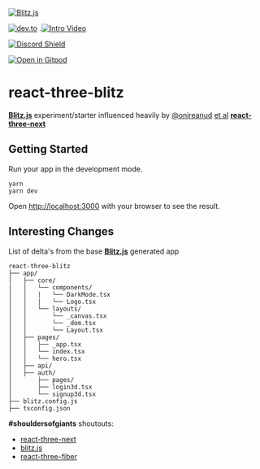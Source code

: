 [![Blitz.js](https://i.ibb.co/kJ6c3Dw/R3Blitz.gif)](https://blitzjs.com)

[![dev.to](https://img.shields.io/badge/dev.to-article-lightgrey)](https://dev.to/c0d3t3k/blitz-js-react-three-fiber-react-three-blitz-ii3) .[![Intro Video](https://img.shields.io/badge/intro-blitz-blueviolet)](https://www.youtube.com/watch?v=UHyx8MtCVVk)

[![Discord Shield](https://img.shields.io/discord/740090768164651008?style=flat&colorA=000000&colorB=000000&label=discord&logo=discord&logoColor=ffffff)](https://discord.blitzjs.com)

[![Open in Gitpod](https://gitpod.io/button/open-in-gitpod.svg)](https://gitpod.io/#https://github.com/c0d3t3k/react-three-blitz)

# **react-three-blitz**

**[Blitz.js](https://blitzjs.com/docs/get-started)** experiment/starter influenced heavily by [@onireanud](https://twitter.com/onirenaud) [et al](https://github.com/pmndrs/react-three-next/graphs/contributors) **[react-three-next](https://github.com/pmndrs/react-three-next#mount_fuji-features)**

## Getting Started

Run your app in the development mode.

```
yarn
yarn dev
```

Open [http://localhost:3000](http://localhost:3000) with your browser to see the result.


## Interesting Changes 
List of delta's from the base **[Blitz.js](https://blitzjs.com/docs/get-started)** generated app

```
react-three-blitz
├── app/
│   ├── core/
|   │   └── components/ 
│   │   |   └── DarkMode.tsx
│   │   |   └── Logo.tsx
│   │   └── layouts/
│   │       └── _canvas.tsx
│   │       └── _dom.tsx
│   │       └── Layout.tsx
│   ├── pages/
│   │   ├── _app.tsx
│   │   └── index.tsx
│   │   └── hero.tsx
│   ├── api/
│   ├── auth/
│       ├── pages/
│       ├── login3d.tsx
│       └── signup3d.tsx
├── blitz.config.js
├── tsconfig.json
```

**#shouldersofgiants** shoutouts:
* [react-three-next](https://github.com/pmndrs/react-three-next)
* [blitz.js](https://github.com/pmndrs/react-three-fiber/graphs/contributors)
* [react-three-fiber](https://github.com/pmndrs/react-three-fiber/graphs/contributors)
